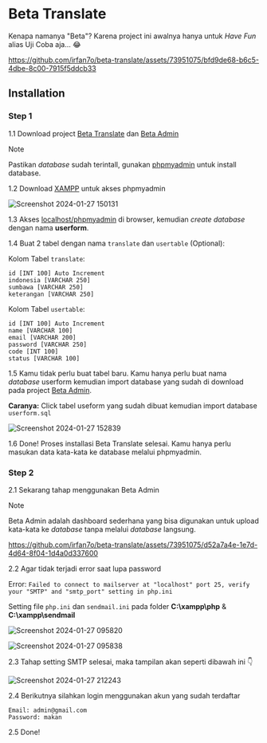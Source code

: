 <h1>Beta Translate</h1>
<p>Kenapa namanya "Beta"? Karena project ini awalnya hanya untuk <i>Have Fun</i> alias Uji Coba aja... 😂</p>

https://github.com/irfan7o/beta-translate/assets/73951075/bfd9de68-b6c5-4dbe-8c00-7915f5ddcb33

<h2>Installation</h2>

<h3>Step 1</h3>

1.1 Download project [Beta Translate](https://github.com/irfan7o/beta-translate) dan [Beta Admin](https://github.com/irfan7o/beta-admin)

> [!NOTE]
> Pastikan <i>database</i> sudah terintall, gunakan [phpmyadmin](http://localhost/phpmyadmin/) untuk install database.

1.2 Download [XAMPP](https://www.apachefriends.org/download.html) untuk akses phpmyadmin

![Screenshot 2024-01-27 150131](https://github.com/irfan7o/beta-translate/assets/73951075/3b6a345c-5b89-46ed-9304-4bd4e2248d10)

1.3 Akses [localhost/phpmyadmin](http://localhost/phpmyadmin) di browser, kemudian <i>create database</i> dengan nama <b>userform</b>.

1.4 Buat 2 tabel dengan nama ```translate``` dan ```usertable``` (Optional):

Kolom Tabel ```translate```:

    id [INT 100] Auto Increment 
    indonesia [VARCHAR 250]
    sumbawa [VARCHAR 250]
    keterangan [VARCHAR 250]

Kolom Tabel ```usertable```:

    id [INT 100] Auto Increment 
    name [VARCHAR 100]
    email [VARCHAR 200]
    password [VARCHAR 250]
    code [INT 100]
    status [VARCHAR 100]

1.5 Kamu tidak perlu buat tabel baru. Kamu hanya perlu buat nama <i>database</i> userform kemudian import database yang sudah di download pada project [Beta Admin](https://github.com/irfan7o/beta-admin).


<b>Caranya:</b> Click tabel useform yang sudah dibuat kemudian import database ```userform.sql```

![Screenshot 2024-01-27 152839](https://github.com/irfan7o/beta-translate/assets/73951075/cdbccdfd-43c7-4596-819f-5f3fea501353)

1.6 Done! Proses installasi Beta Translate selesai. Kamu hanya perlu masukan data kata-kata ke database melalui phpmyadmin.

<h3>Step 2</h3>

2.1 Sekarang tahap menggunakan Beta Admin

> [!NOTE]
> Beta Admin adalah dashboard sederhana yang bisa digunakan untuk upload kata-kata ke <i>database</i> tanpa melalui <i>database</i> langsung.

https://github.com/irfan7o/beta-translate/assets/73951075/d52a7a4e-1e7d-4d64-8f04-1d4a0d337600

2.2 Agar tidak terjadi error saat lupa password

Error: ```Failed to connect to mailserver at "localhost" port 25, verify your "SMTP" and "smtp_port" setting in php.ini```

Setting file ```php.ini``` dan ```sendmail.ini``` pada folder <b>C:\xampp\php</b> & <b>C:\xampp\sendmail</b>

![Screenshot 2024-01-27 095820](https://github.com/irfan7o/beta-translate/assets/73951075/55dd02f9-c32c-4d59-917f-79592c5076ea)

![Screenshot 2024-01-27 095838](https://github.com/irfan7o/beta-translate/assets/73951075/b13eff6d-5147-4343-91d7-24f24c00c3c8)

2.3 Tahap setting SMTP selesai, maka tampilan akan seperti dibawah ini 👇

![Screenshot 2024-01-27 212243](https://github.com/irfan7o/beta-translate/assets/73951075/91f8c319-64e8-45d5-ae34-670fefcab8f3)

2.4 Berikutnya silahkan login menggunakan akun yang sudah terdaftar

    Email: admin@gmail.com
    Password: makan

2.5 Done!
